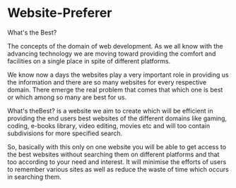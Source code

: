 # Website-Preferer
What's the Best?



The concepts of the domain of web development. As we
all know with the advancing technology we are moving toward providing the
comfort and facilities on a single place in spite of different platforms. 

We know now a days the websites play a very important role in providing us the
information and there are so many websites for every respective domain. There
emerge the real problem that comes that which one is best or which among so
many are best for us. 

What's theBest? is a website we aim to create which will be efficient in
providing the end users best websites of the different domains like gaming,
coding, e-books library, video editing, movies etc and will too contain
subdivisions for more specified search. 

So, basically with this only on one website you will be able to get access to the best websites without searching
them on different platforms and that too according to your need and interest.
It will minimise the efforts of users to remember various sites as well as
reduce the waste of time which occurs in searching them.



